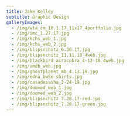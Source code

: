 ```yaml
---
title: Jake Kelley
subtitle: Graphic Design
galleryImages:
  - /img/wta_cm_10.1.17_11x17_4portfolio.jpg
  - /img/imc_1.27.17.jpg
  - /img/kchs_web_1.jpg
  - /img/kchs_web_2.jpg
  - /img/blipsnchitz_6.30.17.jpg
  - /img/blipsnchitz_11.11.18_4web.jpg
  - /img/blackbird_airacobra_4-12-18_4web.jpg
  - /img/vmdb_web.jpg
  - /img/ghostplanet_mb_4.13.18.jpg
  - /img/edna_bw5e-shirts.jpg
  - /img/casadesasha_3-24-19.jpg
  - /img/doomed_web_1.jpg
  - /img/doomed_web_2.jpg
  - /img/blipsnchitz_7.28.17-red.jpg
  - /img/blipsnchitz_7.28.17-green.jpg
---
```



